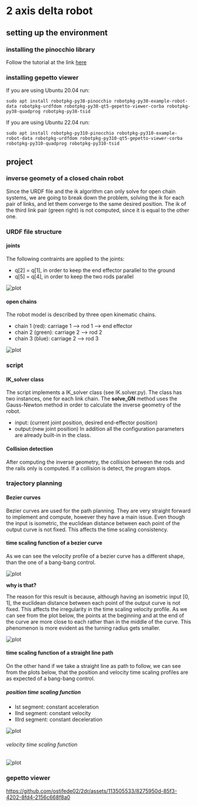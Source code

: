 # 2 axis delta robot

## setting up the environment
### installing the pinocchio library
Follow the tutorial at the link [here](https://stack-of-tasks.github.io/pinocchio/download.html)
### installing gepetto viewer
If you are using Ubuntu 20.04 run:
~~~
sudo apt install robotpkg-py38-pinocchio robotpkg-py38-example-robot-data robotpkg-urdfdom robotpkg-py38-qt5-gepetto-viewer-corba robotpkg-py38-quadprog robotpkg-py38-tsid
~~~

If you are using Ubuntu 22.04 run:
~~~
sudo apt install robotpkg-py310-pinocchio robotpkg-py310-example-robot-data robotpkg-urdfdom robotpkg-py310-qt5-gepetto-viewer-corba robotpkg-py310-quadprog robotpkg-py310-tsid
~~~

## project
### inverse geomety of a closed chain robot
Since the URDF file and the ik algorithm can only solve for open chain systems, we are going to break down the problem, solving the ik for each pair of links, and let them converge to the same desired position. The ik of the third link pair (green right) is not computed, since it is equal to the other one.

### URDF file structure
#### joints
The following contraints are applied to the joints:
+ q[2] = q[1], in order to keep the end effector parallel to the ground
+ q[5] = q[4], in order to keep the two rods parallel

![plot](/script/img/joint_diagram.png)

#### open chains
The robot model is described by three open kinematic chains.
+ chain 1 (red): carriage 1 --> rod 1 --> end effector
+ chain 2 (green): carriage 2 --> rod 2
+ chain 3 (blue): carriage 2 --> rod 3

![plot](/script/img/chain_diagram.png)

### script
#### IK_solver class
The script implements a IK_solver class (see IK.solver.py). The class has two instances, one for each link chain. The **solve_GN** method uses the Gauss-Newton method in order to calculate the inverse geometry of the robot.
+ input:   (current joint position, desired end-effector position)
+ output:(new joint position)
In addition all the configuration parameters are already built-in in the class.

#### Collision detection
After computing the inverse geometry, the collision between the rods and the rails only is computed. If a collision is detect, the program stops.


### trajectory planning
#### Bezier curves
Bezier curves are used for the path planning. They are very straight forward to implement and compute, however they have a main issue. Even though the input is isometric, the euclidean distance between each point of the output curve is not fixed. This affects the time scaling consistency.

#### time scaling function of a bezier curve
As we can see the velocity profile of a bezier curve has a different shape, than the one of a bang-bang control.

![plot](/script/trajectory%20planning/graphs/veloity_time_scaling_profile_bezier.png)

**why is that?**

The reason for this result is because, although having an isometric input [0, 1], the euclidean distance between each point of the output curve is not fixed. This affects the irregularity in the time scaling velocity profile. As we can see from the plot below, the points at the beginning and at the end of the curve are more close to each rather than in the middle of the curve. This phenomenon is more evident as the turning radius gets smaller.

![plot](/script/trajectory%20planning/graphs/end_effector_trajectorty_linear_ts.png)


#### time scaling function of a straight line path
On the other hand if we take a straight line as path to follow, we can see from the plots below, that the position and velocity time scaling profiles are as expected of a bang-bang control.

##### position time scaling function
+ Ist segment: constant acceleration
+ IInd segment: constant velocity
+ IIIrd segment: constant deceleration

![plot](/script/trajectory%20planning/graphs/position_time_scaling_profile_segment.png)

###### velocity time scaling function

![plot](/script/trajectory%20planning/graphs/veloity_time_scaling_profile_segment.png)


### gepetto viewer

https://github.com/ostifede02/2dr/assets/113505533/8275950d-85f3-4202-8fd4-2156c668f8a0
